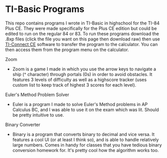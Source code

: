 # TI-Basic Programs
This repo contains programs I wrote in TI-Basic in highschool for the TI-84 Plus CE. They were made specifically for the Plus CE edition but could be edited to run on the regular 84 or 83.
To run these programs download the .8xp files (click the file you want on this page then download raw) then use [TI-Connect CE](https://education.ti.com/en/software/details/en/CA9C74CAD02440A69FDC7189D7E1B6C2/swticonnectcesoftware) software to transfer the program to the calculator. You can then access them from the program menu on the calculator.

Zoom
* Zoom is a game I made in which you use the arrow keys to navigate a ship (^ character) through portals (0s) in order to avoid obstacles. It features 3 levels of difficulty as well as a highscore tracker (uses custom list to keep track of highest 3 scores for each level).

Euler's Method Problem Solver
* Euler is a program I made to solve Euler's Method problems in AP Calculus BC, and I was able to use it on the exam which was lit. Should be pretty intuitive to use.

Binary Converter
* Binary is a program that converts binary to decimal and vice versa. It features a cool UI (or at least I think so), and is able to handle relatively large numbers. Comes in handy for classes that you have tedious binary conversion homework for. It's pretty cool how the algorithm works too.
